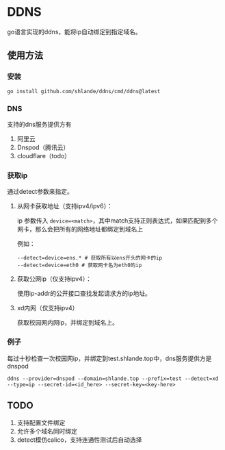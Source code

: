 # DDNS

go语言实现的ddns，能将ip自动绑定到指定域名。

## 使用方法

### 安装

```
go install github.com/shlande/ddns/cmd/ddns@latest
```

### DNS

支持的dns服务提供方有

1. 阿里云
2. Dnspod（腾讯云）
3. cloudflare（todo）

### 获取ip

通过detect参数来指定。

1. 从网卡获取地址（支持ipv4/ipv6）：
   
   ip 参数传入 `device=<match>`，其中match支持正则表达式，如果匹配到多个网卡，那么会把所有的网络地址都绑定到域名上

   例如： 
   
   ```
   --detect=device=ens.* # 获取所有以ens开头的网卡的ip
   --detect=device=eth0 # 获取网卡名为eth0的ip
   ```
   
2. 获取公网ip（仅支持ipv4）：

   使用ip-addr的公开接口查找发起请求方的ip地址。

3. xd内网（仅支持ipv4）

   获取校园网内网ip，并绑定到域名上。

### 例子

每过十秒检查一次校园网ip，并绑定到test.shlande.top中，dns服务提供方是dnspod

```
ddns --provider=dnspod --domain=shlande.top --prefix=test --detect=xd --type=ip --secret-id=<id_here> --secret-key=<key-here>
```

## TODO

1. 支持配置文件绑定
2. 允许多个域名同时绑定
3. detect模仿calico，支持连通性测试后自动选择
